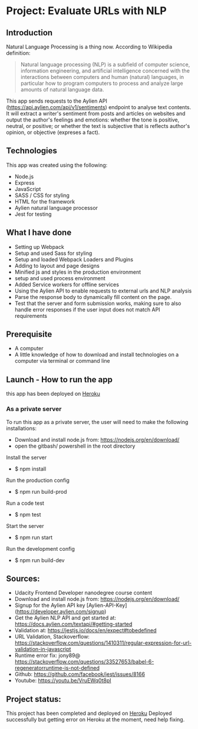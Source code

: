 # Project: Evaluate URLs with NLP

## Introduction
Natural Language Processing is a thing now.  According to Wikipedia definition:

> Natural language processing (NLP) is a subfield of computer science, information engineering, and artificial intelligence
concerned with the interactions between computers and human (natural) languages, in particular how to program computers to
process and analyze large amounts of natural language data.

This app sends requests to the Aylien API (https://api.aylien.com/api/v1/sentiments)  endpoint to analyse text contents. It will extract a writer's sentiment from posts and articles on websites and output the author's feelings and emotions: 
whether the tone is positive, neutral, or positive; or whether the text is subjective that is reflects author's opinion, or objective (expreses a fact).

## Technologies

This app was created using the following:
* Node.js
* Express
* JavaScript
* SASS / CSS for styling
* HTML for the framework
* Aylien natural language processor
* Jest for testing

## What I have done

- Setting up Webpack
- Setup and used Sass for styling
- Setup and loaded Webpack Loaders and Plugins
- Adding to layout and page designs
- Minified js and styles in the production environment
- setup and used process environment
- Added Service workers for offline services
- Using the Aylien API to enable requests to external urls and NLP analysis
- Parse the response body to dynamically fill content on the page.
- Test that the server and form submission works, making sure to also handle error responses if the user input does not match API requirements

## Prerequisite

* A computer
* A little knowledge of how to download and install technologies on a computer via terminal or command line

## Launch - How to run the app
this app has been deployed on [Heroku](https://evaluate-newsnlp.herokuapp.com/)
### As a private server
To run this app as a private server, the user will need to make the following installations:
* Download and install node.js from: https://nodejs.org/en/download/
* open the gitbash/ powershell in the root directory

Install the server
* $ npm install

Run the production config
* $ npm run build-prod

Run a code test
* $ npm test

Start the server
* $ npm run start

Run the development config
* $ npm run build-dev

## Sources:
- Udacity Frontend Developer nanodegree course content
- Download and install node.js from: https://nodejs.org/en/download/
- Signup for the Aylien API key [Aylien-API-Key] (https://developer.aylien.com/signup)
- Get the Aylien NLP API and get started at: https://docs.aylien.com/textapi/#getting-started
- Validation at:  https://jestjs.io/docs/en/expect#tobedefined
- URL Validation, Stackoverflow: https://stackoverflow.com/questions/1410311/regular-expression-for-url-validation-in-javascript
- Runtime error fix: jony89@ https://stackoverflow.com/questions/33527653/babel-6-regeneratorruntime-is-not-defined
- Github: https://github.com/facebook/jest/issues/8166
- Youtube: https://youtu.be/VruEWq0t8pI

## Project status:
This project has been completed and deployed on [Heroku](https://evaluate-newsnlp.herokuapp.com/) 
Deployed successfully but getting error on Heroku at the moment, need help fixing.